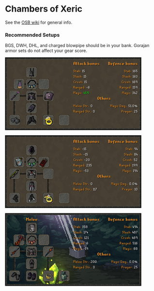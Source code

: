 # Chambers of Xeric

See the [OSB wiki](https://wiki.oldschool.gg/minigames/cox-raids) for general info.

### Recommended Setups

BGS, DWH, DHL, and charged blowpipe should be in your bank. Gorajan armor sets do not affect your gear score.

![Mage Gear](../.gitbook/assets/coxbismage.png)

![Range Gear](../.gitbook/assets/coxbisrange.png)

![Melee Gear](<../.gitbook/assets/image (10) (2).png>)
